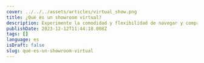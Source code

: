```yaml
---
cover: ../../../assets/articles/virtual_show.png
title: ¿Qué es un showroom virtual?
description: Experimente la comodidad y flexibilidad de navegar y comprar en un showroom virtual.
publishDate: 2023-12-12T11:44:18.008Z
tags: []
language: es
isDraft: false
slug: qué-es-un-showroom-virtual
---
```

